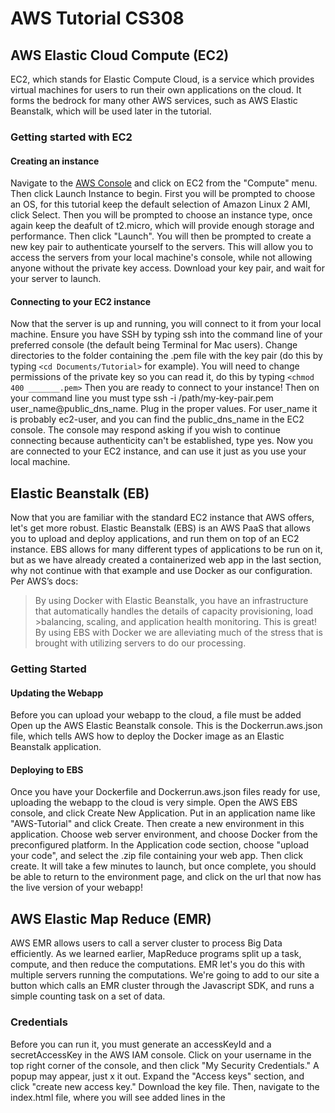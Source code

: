 # AWS Tutorial CS308
## AWS Elastic Cloud Compute (EC2)
EC2, which stands for Elastic Compute Cloud, is a service which provides virtual machines for users to run their own applications on the cloud. It forms the bedrock for many other AWS services, such as AWS Elastic Beanstalk, which will be used later in the tutorial. 
### Getting started with EC2
#### Creating an instance
Navigate to the [AWS Console](console.aws.amazon.com) and click on EC2 from the "Compute" menu. Then click Launch Instance to begin. First you will be prompted to choose an OS, for this tutorial keep the default selection of Amazon Linux 2 AMI, click Select. Then you will be prompted to choose an instance type, once again keep the deafult of t2.micro, which will provide enough storage and performance. Then click "Launch". You will then be prompted to create a new key pair to authenticate yourself to the servers. This will allow you to access the servers from your local machine's console, while not allowing anyone without the private key access. Download your key pair, and wait for your server to launch.  
#### Connecting to your EC2 instance
Now that the server is up and running, you will connect to it from your local machine. Ensure you have SSH by typing ssh into the command line of your preferred console (the default being Terminal for Mac users). Change directories to the folder containing the .pem file with the key pair (do this by typing `<cd Documents/Tutorial>` for example). You will need to change permissions of the private key so you can read it, do this by typing `<chmod 400 _______.pem>` Then you are ready to connect to your instance! Then on your command line you must type ssh -i /path/my-key-pair.pem user_name@public_dns_name. Plug in the proper values. For user_name it is probably ec2-user, and you can find the public_dns_name in the EC2 console. The console may respond asking if you wish to continue connecting because authenticity can't be established, type yes. Now you are connected to your EC2 instance, and can use it just as you use your local machine.
## Elastic Beanstalk (EB)
Now that you are familiar with the standard EC2 instance that AWS offers, let's get more robust. Elastic Beanstalk (EBS) is an AWS PaaS that allows you to upload and deploy applications, and run them on top of an EC2 instance. EBS allows for many different types of applications to be run on it, but as we have already created a containerized web app in the last section, why not continue with that example and use Docker as our configuration. Per AWS’s docs: 
>By using Docker with Elastic Beanstalk, you have an infrastructure that automatically handles the details of capacity provisioning, load >balancing, scaling, and application health monitoring.
This is great! By using EBS with Docker we are alleviating much of the stress that is brought with utilizing servers to do our processing. 
### Getting Started
#### Updating the Webapp
Before you can upload your webapp to the cloud, a file must be added Open up the AWS Elastic Beanstalk console. This is the Dockerrun.aws.json file, which tells AWS how to deploy the Docker image as an Elastic Beanstalk application. 
#### Deploying to EBS 
Once you have your Dockerfile and Dockerrun.aws.json files ready for use, uploading the webapp to the cloud is very simple. Open the AWS EBS console, and click Create New Application. Put in an application name like "AWS-Tutorial" and click Create. Then create a new environment in this application. Choose web server environment, and choose Docker from the preconfigured platform. In the Application code section, choose "upload your code", and select the .zip file containing your web app. Then click create. It will take a few minutes to launch, but once complete, you should be able to return to the environment page, and click on the url that now has the live version of your webapp! 
## AWS Elastic Map Reduce (EMR) 
AWS EMR allows users to call a server cluster to process Big Data efficiently. As we learned earlier, MapReduce programs split up a task, compute, and then reduce the computations. EMR let's you do this with multiple servers running the computations. We're going to add to our site a button which calls an EMR cluster through the Javascript SDK, and runs a simple counting task on a set of data. 
### Credentials
Before you can run it, you must generate an accessKeyId and a secretAccessKey in the AWS IAM console. Click on your username in the top right corner of the console, and then click "My Security Credentials." A popup may appear, just x it out. Expand the "Access keys" section, and click "create new access key." Download the key file. Then, navigate to the index.html file, where you will see added lines in the <script> portion of the code. The 
  
  `AWS.config.update({region: 'us-east-2', accessKeyId: 'string', secretAccessKey: 'string', })` 
  
line updates the AWS instance object to have the proper regions and your credentials. Replace the `'string'` values with the actual values you just created. 
### Calling EMR.runJobFlow()
Peruse the `params` object, and see what exactly is being passed to the EMR instance you are initializing. You are calling a fleet of three servers, 1 master node, and 2 core nodes. The `steps` portion is where jobs are submitted to the cluster. In the `Args` section you will feed the `-input, -output, -mapper, -reducer` scripts, which will be stored on your S3, or a publicly accessible one. 
